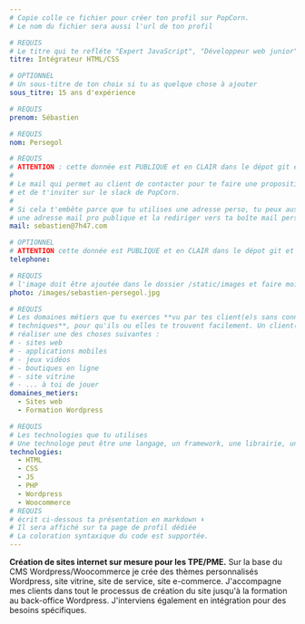 ```yaml
---
# Copie colle ce fichier pour créer ton profil sur PopCorn.
# Le nom du fichier sera aussi l'url de ton profil

# REQUIS
# Le titre qui te refléte "Expert JavaScript", "Développeur web junior"
titre: Intégrateur HTML/CSS

# OPTIONNEL
# Un sous-titre de ton choix si tu as quelque chose à ajouter
sous_titre: 15 ans d'expérience

# REQUIS
prenom: Sébastien

# REQUIS
nom: Persegol

# REQUIS
# ATTENTION : cette donnée est PUBLIQUE et en CLAIR dans le dépot git et sur le site
#
# Le mail qui permet au client de contacter pour te faire une proposition de projet
# et de t'inviter sur le slack de PopCorn.
#
# Si cela t'embête parce que tu utilises une adresse perso, tu peux aussi te créer
# une adresse mail pro publique et la rediriger vers ta boîte mail perso
mail: sebastien@7h47.com

# OPTIONNEL
# ATTENTION cette donnée est PUBLIQUE et en CLAIR dans le dépot git et sur le site
telephone:

# REQUIS
# l'image doit être ajoutée dans le dossier /static/images et faire moins de 100ko ! Sa hauteur affichée sur le site sera de 300px, elle s'adaptera comme elle peut au responsive avec du css.
photo: /images/sebastien-persegol.jpg

# REQUIS
# Les domaines métiers que tu exerces **vu par tes client(e)s sans connaissances
# techniques**, pour qu'ils ou elles te trouvent facilement. Un client(e) veut par exemple
# réaliser une des choses suivantes :
# - sites web
# - applications mobiles
# - jeux vidéos
# - boutiques en ligne
# - site vitrine
# - ... à toi de jouer
domaines_metiers:
  - Sites web
  - Formation Wordpress

# REQUIS
# Les technologies que tu utilises
# Une technologe peut être une langage, un framework, une librairie, un CMS ...
technologies:
  - HTML
  - CSS
  - JS
  - PHP
  - Wordpress
  - Woocommerce
# REQUIS
# écrit ci-dessous ta présentation en markdown ⬇️
# Il sera affiché sur ta page de profil dédiée
# La coloration syntaxique du code est supportée.
---
```


**Création de sites internet sur mesure pour les TPE/PME.**
Sur la base du CMS Wordpress/Woocommerce je crée des thèmes personnalisés Wordpress, site vitrine, site de service, site e-commerce.
J'accompagne mes clients dans tout le processus de création du site jusqu'à la formation au back-office Wordpress.
J'interviens également en intégration pour des besoins spécifiques.
